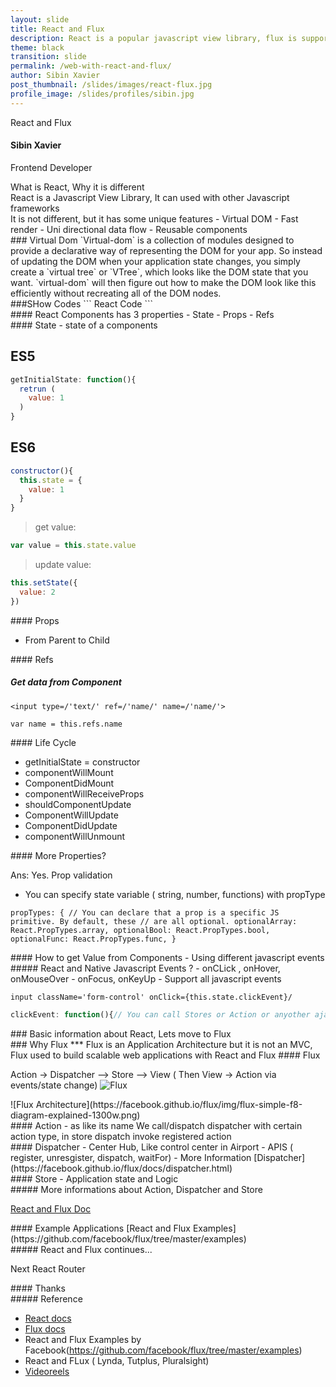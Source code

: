 ```yaml
---
layout: slide
title: React and Flux
description: React is a popular javascript view library, flux is supporting application architecfture to build web and native application
theme: black
transition: slide
permalink: /web-with-react-and-flux/
author: Sibin Xavier
post_thumbnail: /slides/images/react-flux.jpg 
profile_image: /slides/profiles/sibin.jpg
---
```

<section data-markdown>
 React and Flux
</section>
<section>
	<h4>Sibin Xavier</h4>
	<p>
		Frontend Developer
	</p>
</section>
<section>
	What is React, Why it is different
</section>
<section>
	React is a Javascript View Library, It can used with other Javascript frameworks
</section>
<section data-markdown>
	It is not different, but it has some unique features
	- Virtual DOM
	- Fast render
	- Uni directional data flow
  - Reusable components
</section>
<section data-markdown>
  ### Virtual Dom
  `Virtual-dom` is a collection of modules designed to provide a declarative way of representing the DOM for your app.
  So instead of updating the DOM when your application state changes, you simply create a `virtual tree` or `VTree`, which looks like the DOM state that you want.
  `virtual-dom` will then figure out how to make the DOM look like this efficiently without recreating all of the DOM nodes.
</section>
<section data-markdown>
###SHow Codes
```
React Code
```
</section>

<section data-markdown>
#### React Components has 3 properties
- State
- Props
- Refs
</section>
<section data-markdown>
#### State
- state of a components
</section>

<section data-markdown>

 ES5
-----
```javascript
getInitialState: function(){
  retrun (
    value: 1
  )
}
```

ES6
-----
```javascript
constructor(){
  this.state = {
    value: 1
  }
}
```
> get value:
```javascript
var value = this.state.value
```
> update value:
```javascript
this.setState({
  value: 2
})
```

</section>

<section data-markdown>
#### Props

- From Parent to Child
</section>

<section data-markdown>
#### Refs

##### Get data from Component

`<input type=/'text/' ref=/'name/' name=/'name/'>`


`var name = this.refs.name`

</section>

<section data-markdown>
#### Life Cycle

- getInitialState = constructor
- componentWillMount
- ComponentDidMount
- componentWillReceiveProps
- shouldComponentUpdate
- ComponentWillUpdate
- ComponentDidUpdate
- componentWillUnmount
</section>

<section data-markdown>
#### More Properties?

Ans: Yes. Prop validation
- You can specify state variable ( string, number, functions) with propType

>
`
propTypes: {
    // You can declare that a prop is a specific JS primitive. By default, these
    // are all optional.
    optionalArray: React.PropTypes.array,
    optionalBool: React.PropTypes.bool,
    optionalFunc: React.PropTypes.func,
  }
`

</section>

<section data-markdown>
#### How to get Value from Components
- Using different javascript events
##### React and Native Javascript Events ?
- onCLick , onHover, onMouseOver
- onFocus, onKeyUp
- Support all javascript events

>

```
input className='form-control' onClick={this.state.clickEvent}/
```
```javascript
clickEvent: function(){// You can call Stores or Action or anyother ajax calls}
```

</section>
<section data-markdown>
### Basic information about React, Lets move to Flux

</section>

<section data-markdown>
### Why Flux
***
Flux is an Application Architecture but it is not an MVC, Flux used to build scalable web applications with React and Flux
#### Flux

Action -> Dispatcher --> Store --> View
( Then View -> Action via events/state change)
![Flux](https://facebook.github.io/flux/img/flux-simple-f8-diagram-with-client-action-1300w.png)
</section>

<section data-markdown>
![Flux Architecture](https://facebook.github.io/flux/img/flux-simple-f8-diagram-explained-1300w.png)
</section>

<section data-markdown>
#### Action
- as like its name
We call/dispatch dispatcher with certain action type, in store dispatch invoke registered action

</section>
<section data-markdown>
#### Dispatcher
- Center Hub, Like control center in Airport
- APIS ( register, unresgister, dispatch, waitFor)
- More Information [Dispatcher](https://facebook.github.io/flux/docs/dispatcher.html)
</section>
<section data-markdown>
#### Store
- Application state and Logic
</section>

<section data-markdown>
##### More informations about Action, Dispatcher and Store

[React and Flux Doc](http://facebook.github.io/react/blog/2014/07/30/flux-actions-and-the-dispatcher.html)
</section>

<section data-markdown>
#### Example Applications
[React and Flux Examples](https://github.com/facebook/flux/tree/master/examples)
</section>

<section data-markdown>
##### React and Flux continues...

Next React Router
</section>
<section data-markdown>
#### Thanks
</section>
<section data-markdown>
##### Reference

- [React docs](https://facebook.github.io/react/index.html)
- [Flux docs](https://facebook.github.io/flux/)
- React and Flux Examples by Facebook(https://github.com/facebook/flux/tree/master/examples)
- React and FLux ( Lynda, Tutplus, Pluralsight)
- [Videoreels](https://bitbucket.org/sibinx7/newreels)

</section>
